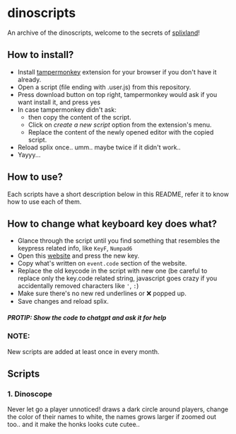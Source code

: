# dinoscripts

An archive of the dinoscripts, welcome to the secrets of [splixland](https://splix.io)!

## How to install?

- Install [tampermonkey](https://www.tampermonkey.net/) extension for your browser if you don't have it already.
- Open a script (file ending with .user.js) from this repository.
- Press download button on top right, tampermonkey would ask if you want install it, and press yes
- In case tampermonkey didn't ask:
  - then copy the content of the script.
  - Click on *create a new script* option from the extension's menu.
  - Replace the content of the newly opened editor with the copied script.
- Reload splix once.. umm.. maybe twice if it didn't work..
- Yayyy...

## How to use?

Each scripts have a short description below in this README, refer it to know how to use each of them.

## How to change what keyboard key does what?

- Glance through the script until you find something that resembles the keypress related info, like `KeyF`, `Numpad6`
- Open this [website](https://www.toptal.com/developers/keycode) and press the new key.
- Copy what's written on `event.code` section of the website.
- Replace the old keycode in the script with new one (be careful to replace only the key.code related string, javascript goes crazy if you accidentally removed characters like `'`, `:`)
- Make sure there's no new red underlines or ❌ popped up.
- Save changes and reload splix.

##### PROTIP: Show the code to chatgpt and ask it for help

### NOTE:
New scripts are added at least once in every month.

## Scripts

### 1. Dinoscope

Never let go a player unnoticed! draws a dark circle around players, change the color of their names to white, the names grows larger if zoomed out too.. and it make the honks looks cute cutee..
